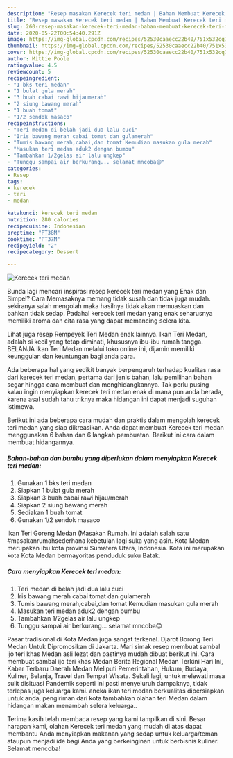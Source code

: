 ```yaml
---
description: "Resep masakan Kerecek teri medan | Bahan Membuat Kerecek teri medan Yang Sempurna"
title: "Resep masakan Kerecek teri medan | Bahan Membuat Kerecek teri medan Yang Sempurna"
slug: 260-resep-masakan-kerecek-teri-medan-bahan-membuat-kerecek-teri-medan-yang-sempurna
date: 2020-05-22T00:54:40.291Z
image: https://img-global.cpcdn.com/recipes/52530caaecc22b40/751x532cq70/kerecek-teri-medan-foto-resep-utama.jpg
thumbnail: https://img-global.cpcdn.com/recipes/52530caaecc22b40/751x532cq70/kerecek-teri-medan-foto-resep-utama.jpg
cover: https://img-global.cpcdn.com/recipes/52530caaecc22b40/751x532cq70/kerecek-teri-medan-foto-resep-utama.jpg
author: Mittie Poole
ratingvalue: 4.5
reviewcount: 5
recipeingredient:
- "1 bks teri medan"
- "1 bulat gula merah"
- "3 buah cabai rawi hijaumerah"
- "2 siung bawang merah"
- "1 buah tomat"
- "1/2 sendok masaco"
recipeinstructions:
- "Teri medan di belah jadi dua lalu cuci"
- "Iris bawang merah cabai tomat dan gulamerah"
- "Tumis bawang merah,cabai,dan tomat Kemudian masukan gula merah"
- "Masukan teri medan aduk2 dengan bumbu"
- "Tambahkan 1/2gelas air lalu ungkep"
- "Tunggu sampai air berkurang... selamat mncoba😊"
categories:
- Resep
tags:
- kerecek
- teri
- medan

katakunci: kerecek teri medan 
nutrition: 280 calories
recipecuisine: Indonesian
preptime: "PT38M"
cooktime: "PT37M"
recipeyield: "2"
recipecategory: Dessert

---
```



![Kerecek teri medan](https://img-global.cpcdn.com/recipes/52530caaecc22b40/751x532cq70/kerecek-teri-medan-foto-resep-utama.jpg)

Bunda lagi mencari inspirasi resep kerecek teri medan yang Enak dan Simpel? Cara Memasaknya memang tidak susah dan tidak juga mudah. sekiranya salah mengolah maka hasilnya tidak akan memuaskan dan bahkan tidak sedap. Padahal kerecek teri medan yang enak seharusnya memiliki aroma dan cita rasa yang dapat memancing selera kita.

Lihat juga resep Rempeyek Teri Medan enak lainnya. Ikan Teri Medan, adalah si kecil yang tetap diminati, khususnya ibu-ibu rumah tangga. BELANJA Ikan Teri Medan melalui toko online ini, dijamin memiliki keunggulan dan keuntungan bagi anda para.

Ada beberapa hal yang sedikit banyak berpengaruh terhadap kualitas rasa dari kerecek teri medan, pertama dari jenis bahan, lalu pemilihan bahan segar hingga cara membuat dan menghidangkannya. Tak perlu pusing kalau ingin menyiapkan kerecek teri medan enak di mana pun anda berada, karena asal sudah tahu triknya maka hidangan ini dapat menjadi suguhan istimewa.


Berikut ini ada beberapa cara mudah dan praktis dalam mengolah kerecek teri medan yang siap dikreasikan. Anda dapat membuat Kerecek teri medan menggunakan 6 bahan dan 6 langkah pembuatan. Berikut ini cara dalam membuat hidangannya.

<!--inarticleads1-->

##### Bahan-bahan dan bumbu yang diperlukan dalam menyiapkan Kerecek teri medan:

1. Gunakan 1 bks teri medan
1. Siapkan 1 bulat gula merah
1. Siapkan 3 buah cabai rawi hijau/merah
1. Siapkan 2 siung bawang merah
1. Sediakan 1 buah tomat
1. Gunakan 1/2 sendok masaco


Ikan Teri Goreng Medan (Masakan Rumah. Ini adalah salah satu #masakanrumahsederhana kebetulan lagi suka yang asin. Kota Medan merupakan ibu kota provinsi Sumatera Utara, Indonesia. Kota ini merupakan kota Kota Medan bermayoritas penduduk suku Batak. 

<!--inarticleads2-->

##### Cara menyiapkan Kerecek teri medan:

1. Teri medan di belah jadi dua lalu cuci
1. Iris bawang merah cabai tomat dan gulamerah
1. Tumis bawang merah,cabai,dan tomat Kemudian masukan gula merah
1. Masukan teri medan aduk2 dengan bumbu
1. Tambahkan 1/2gelas air lalu ungkep
1. Tunggu sampai air berkurang... selamat mncoba😊


Pasar tradisional di Kota Medan juga sangat terkenal. Djarot Borong Teri Medan Untuk Dipromosikan di Jakarta. Mari simak resep membuat sambal ijo teri khas Medan asli lezat dan pastinya mudah dibuat berikut ini. Cara membuat sambal ijo teri khas Medan Berita Regional Medan Terkini Hari Ini, Kabar Terbaru Daerah Medan Meliputi Pemerintahan, Hukum, Budaya, Kuliner, Belanja, Travel dan Tempat Wisata. Sekali lagi, untuk melewati masa sulit disituasi Pandemik seperti ini pasti menyeluruh dampaknya, tidak terlepas juga keluarga kami. aneka ikan teri medan berkualitas dipersiapkan untuk anda, pengiriman dari kota tambahkan olahan teri Medan dalam hidangan makan menambah selera keluarga.. 

Terima kasih telah membaca resep yang kami tampilkan di sini. Besar harapan kami, olahan Kerecek teri medan yang mudah di atas dapat membantu Anda menyiapkan makanan yang sedap untuk keluarga/teman ataupun menjadi ide bagi Anda yang berkeinginan untuk berbisnis kuliner. Selamat mencoba!
